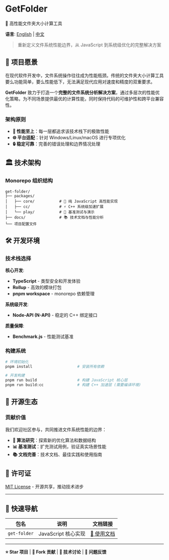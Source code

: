 # GetFolder

🚀 高性能文件夹大小计算工具

**语言**: [English](README.md) | [中文](README_CN.md)

> 重新定义文件系统性能边界，从 JavaScript 到系统级优化的完整解决方案

## 🎯 项目愿景

在现代软件开发中，文件系统操作往往成为性能瓶颈。传统的文件夹大小计算工具要么功能简单，要么性能低下，无法满足现代应用对速度和精度的双重要求。

**GetFolder** 致力于打造一个**完整的文件系统分析解决方案**，通过多层次的性能优化策略，为不同场景提供最优的计算性能，同时保持代码的可维护性和跨平台兼容性。

### 架构原则

- **🎯 性能至上**：每一层都追求该技术栈下的极致性能
- **🌐 平台适配**：针对 Windows/Linux/macOS 进行专项优化
- **🔒 稳定可靠**：完善的错误处理和边界情况处理

## 🏛️ 技术架构

### Monorepo 组织结构

```
get-folder/
├── packages/
│   ├── core/           # 🎯 纯 JavaScript 高性能实现
│   ├── cc/             # ⚡ C++ 系统级加速扩展  
│   └── play/           # 🧪 基准测试与演示
├── docs/               # 📚 技术文档与性能分析
└── 项目配置文件
```

## 🛠️ 开发环境

### 技术栈选择

**核心开发**:
- **TypeScript** - 类型安全和开发体验
- **Rollup** - 高效的模块打包
- **pnpm workspace** - monorepo 依赖管理

**系统级开发**:
- **Node-API (N-API)** - 稳定的 C++ 绑定接口

**质量保障**:
- **Benchmark.js** - 性能测试基准

### 构建系统

```bash
# 环境初始化
pnpm install                    # 安装所有依赖

# 开发构建
pnpm run build                  # 构建 JavaScript 核心层
pnpm run build:cc               # 构建 C++ 加速层 (需要编译环境)
```

## 🤝 开源生态

### 贡献价值

我们欢迎社区参与，共同推进文件系统性能的边界：

- **🔬 算法研究**：探索新的优化算法和数据结构
- **📊 基准测试**：扩充测试用例，验证真实场景性能
- **📚 文档完善**：技术文档、最佳实践和使用指南

## 📄 许可证

[MIT License](LICENSE) - 开源共享，推动技术进步

---

## 🔗 快速导航

| 包名 | 说明 | 文档链接                                    |
|------|------|-----------------------------------------|
| `get-folder` | JavaScript 核心实现 | [📖 使用文档](./packages/core/README_CN.md) |

---

**⭐ Star 项目** | **🍴 Fork 贡献** | **💬 技术讨论** | **🐛 问题反馈**
